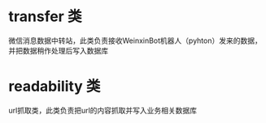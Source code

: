 
# transfer 类
微信消息数据中转站，此类负责接收WeinxinBot机器人（pyhton）发来的数据，并把数据稍作处理后写入数据库


# readability 类
url抓取类，此类负责把url的内容抓取并写入业务相关数据库

